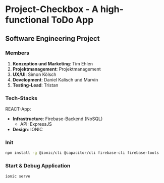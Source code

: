 # Project-Checkbox - A high-functional ToDo App
## Software Engineering Project
### Members
1. **Konzeption und Marketing**: Tim Ehlen
2. **Projektmanagement**: Projektmanagement
3. **UX/UI**: Simon Kölsch
4. **Development**: Daniel Kalisch und Marvin
5. **Testing-Lead**: Tristan


### Tech-Stacks
REACT-App:
- **Infrastructure**: Firebase-Backend (NoSQL)
  - API: ExpressJS
- **Design**: IONIC

### Init
```bash
npm install -g @ionic/cli @capacitor/cli firebase-cli firebase-tools
```

### Start & Debug Application
```bash
ionic serve
```

